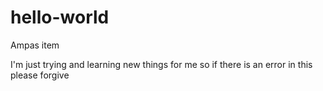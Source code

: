 # hello-world
Ampas item

I'm just trying and learning new things for me
so if there is an error in this please forgive
